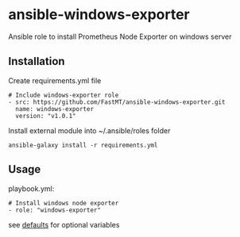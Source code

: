 # ansible-windows-exporter
Ansible role to install Prometheus Node Exporter on windows server

## Installation

Create requirements.yml file

```
# Include windows-exporter role
- src: https://github.com/FastMT/ansible-windows-exporter.git
  name: windows-exporter
  version: "v1.0.1"
```

Install external module into ~/.ansible/roles folder

```
ansible-galaxy install -r requirements.yml
```

## Usage

playbook.yml:

```
# Install windows node exporter
- role: "windows-exporter"
```        

see [defaults](defaults/main.yml) for optional variables
